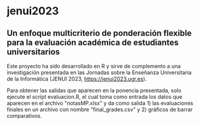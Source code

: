 # jenui2023

## Un enfoque multicriterio de ponderación flexible para la evaluación académica de estudiantes universitarios

Este proyecto ha sido desarrollado en R y sirve de complemento a una investigación presentada en las Jornadas sobre la Enseñanza Universitaria de la Informática (JENUI 2023, https://jenui2023.ugr.es).

Para obtener las salidas que aparecen en la ponencia presentada, solo ejecute el script evaluacion.R, el cual toma como entrada los datos que aparecen en el archivo "notasMP.xlsx" y da como salida 1) las evaluaciones finales en un archivo con nombre "final_grades.csv" y 2) gráficos de barrar comparativos.

